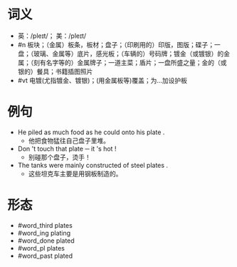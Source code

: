 # 词义
- 英：/pleɪt/； 美：/pleɪt/
- #n 板块；（金属）板条，板材；盘子；（印刷用的）印版，图版；碟子；一盘；（玻璃、金属等）底片，感光板；（车辆的）号码牌；镀金（或镀银）的金属；（刻有名字等的）金属牌子；一道主菜；盾片；一盘所盛之量；金的（或银的）餐具；书籍插图照片
- #vt 电镀(尤指镀金、镀银)；(用金属板等)覆盖；为…加设护板
# 例句
- He piled as much food as he could onto his plate .
	- 他把食物猛往自己盘子里堆。
- Don 't touch that plate ─ it 's hot !
	- 别碰那个盘子，烫手！
- The tanks were mainly constructed of steel plates .
	- 这些坦克车主要是用钢板制造的。
# 形态
- #word_third plates
- #word_ing plating
- #word_done plated
- #word_pl plates
- #word_past plated
